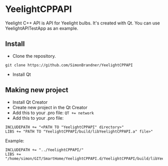 # YeelightCPPAPI
Yeelight C++ API is API for Yeelight bulbs. It's created with Qt. You can use YeelightAPITestApp as an example.

## Install
+ Clone the repository.
```
git clone https://github.com/SimonBrandner/YeelightCPPAPI
```
+ Install Qt

## Making new project
+ Install Qt Creator
+ Create new project in the Qt Creator
+ Add this to your .pro file: `QT += network`
+ Add this to your .pro file: 
```
INCLUDEPATH += "<PATH TO "YeelightCPPAPI" directory>"
LIBS += "PATH TO "YeelightCPPAPI/build/libYeelightCPPAPI.a" file>"
```
Example:
```
INCLUDEPATH += "../YeelightCPPAPI/"
LIBS += "/home/simon/GIT/SmartHome/YeelightCPPAPI.d/YeelightCPPAPI/build/libYeelightCPPAPI.a"
```
